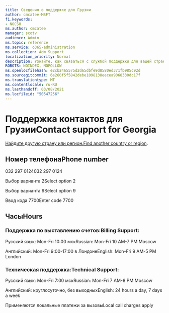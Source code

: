 ```yaml
---
title: Сведения о поддержке для Грузии
author: cmcatee-MSFT
f1.keywords:
- NOCSH
ms.author: cmcatee
manager: scotv
audience: Admin
ms.topic: reference
ms.service: o365-administration
ms.collection: Adm_Support
localization_priority: Normal
description: Узнайте, как связаться с службой поддержки для вашей страны или региона.
ROBOTS: NOINDEX, NOFOLLOW
ms.openlocfilehash: e2cb2465575d2d65dbfe9d8580ed371fb985c92d
ms.sourcegitcommit: 6e260f5f5842debe1098138eecea9068330dc17f
ms.translationtype: MT
ms.contentlocale: ru-RU
ms.lasthandoff: 03/08/2021
ms.locfileid: "50547256"
---
```

# <a name="contact-support-for-georgia"></a><span data-ttu-id="ea244-103">Поддержка контактов для Грузии</span><span class="sxs-lookup"><span data-stu-id="ea244-103">Contact support for Georgia</span></span>

<span data-ttu-id="ea244-104">[Найдите другую страну или регион.](../contact-support-for-business-products.md)</span><span class="sxs-lookup"><span data-stu-id="ea244-104">[Find another country or region](../contact-support-for-business-products.md).</span></span>

## <a name="phone-number"></a><span data-ttu-id="ea244-105">Номер телефона</span><span class="sxs-lookup"><span data-stu-id="ea244-105">Phone number</span></span>
<span data-ttu-id="ea244-106">032 297 0124</span><span class="sxs-lookup"><span data-stu-id="ea244-106">032 297 0124</span></span>

<span data-ttu-id="ea244-107">Выбор варианта 2</span><span class="sxs-lookup"><span data-stu-id="ea244-107">Select option 2</span></span>

<span data-ttu-id="ea244-108">Выбор варианта 9</span><span class="sxs-lookup"><span data-stu-id="ea244-108">Select option 9</span></span>

<span data-ttu-id="ea244-109">Ввод кода 7700</span><span class="sxs-lookup"><span data-stu-id="ea244-109">Enter code 7700</span></span>

## <a name="hours"></a><span data-ttu-id="ea244-110">Часы</span><span class="sxs-lookup"><span data-stu-id="ea244-110">Hours</span></span>
### <a name="billing-support"></a><span data-ttu-id="ea244-111">Поддержка по выставлению счетов:</span><span class="sxs-lookup"><span data-stu-id="ea244-111">Billing Support:</span></span>

<span data-ttu-id="ea244-112">Русский язык: Mon-Fri 10:00 мск</span><span class="sxs-lookup"><span data-stu-id="ea244-112">Russian: Mon-Fri 10 AM-7 PM Moscow</span></span>

<span data-ttu-id="ea244-113">Английский: Mon-Fri 9:00-17:00 в Лондоне</span><span class="sxs-lookup"><span data-stu-id="ea244-113">English: Mon-Fri 9 AM-5 PM London</span></span>

### <a name="technical-support"></a><span data-ttu-id="ea244-114">Техническая поддержка:</span><span class="sxs-lookup"><span data-stu-id="ea244-114">Technical Support:</span></span>

<span data-ttu-id="ea244-115">Русский язык: Mon-Fri 7:00 мск</span><span class="sxs-lookup"><span data-stu-id="ea244-115">Russian: Mon-Fri 7 AM-8 PM Moscow</span></span>

<span data-ttu-id="ea244-116">Английский: круглосуточно, без выходных</span><span class="sxs-lookup"><span data-stu-id="ea244-116">English: 24 hours a day, 7 days a week</span></span>

<span data-ttu-id="ea244-117">Применяются локальные платежи за вызовы</span><span class="sxs-lookup"><span data-stu-id="ea244-117">Local call charges apply</span></span>
